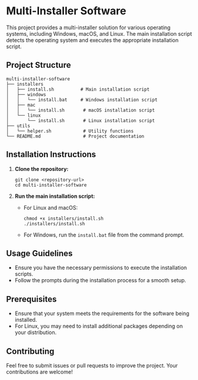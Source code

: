 # Multi-Installer Software

This project provides a multi-installer solution for various operating systems, including Windows, macOS, and Linux. The main installation script detects the operating system and executes the appropriate installation script.

## Project Structure

```
multi-installer-software
├── installers
│   ├── install.sh          # Main installation script
│   ├── windows
│   │   └── install.bat     # Windows installation script
│   ├── mac
│   │   └── install.sh       # macOS installation script
│   └── linux
│       └── install.sh       # Linux installation script
├── utils
│   └── helper.sh            # Utility functions
└── README.md                # Project documentation
```

## Installation Instructions

1. **Clone the repository:**
   ```
   git clone <repository-url>
   cd multi-installer-software
   ```

2. **Run the main installation script:**
   - For Linux and macOS:
     ```
     chmod +x installers/install.sh
     ./installers/install.sh
     ```
   - For Windows, run the `install.bat` file from the command prompt.

## Usage Guidelines

- Ensure you have the necessary permissions to execute the installation scripts.
- Follow the prompts during the installation process for a smooth setup.

## Prerequisites

- Ensure that your system meets the requirements for the software being installed.
- For Linux, you may need to install additional packages depending on your distribution.

## Contributing

Feel free to submit issues or pull requests to improve the project. Your contributions are welcome!